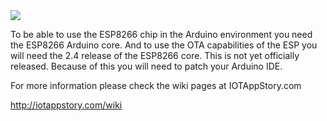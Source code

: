 <img src="https://github.com/SensorsIot/IOTAppstory.com/blob/master/readme-patch.jpg"/>

To be able to use the ESP8266 chip in the Arduino environment you need the ESP8266 Arduino core. And to use the OTA capabilities of the ESP you will need the 2.4 release of the ESP8266 core. This is not yet officially released. Because of this you will need to patch your Arduino IDE.

For more information please check the wiki pages at IOTAppStory.com

http://iotappstory.com/wiki
